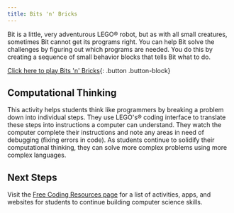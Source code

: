 ```yaml
---
title: Bits 'n' Bricks
---
```

Bit is a little, very adventurous LEGO® robot, but as with all small creatures, sometimes Bit cannot get its programs right. You can help Bit solve the challenges by figuring out which programs are needed. You do this by creating a sequence of small behavior blocks that tells Bit what to do.

[Click here to play Bits 'n' Bricks](https://www.lego.com/assets/FranchiseSites/Portal/BitsAndBricks2/v10/deploydsd/index.html){: .button .button-block}

## Computational Thinking

This activity helps students think like programmers by breaking a problem down into individual steps. They use LEGO's® coding interface to translate these steps into instructions a computer can understand. They watch the computer complete their instructions and note any areas in need of debugging (fixing errors in code). As students continue to solidify their computational thinking, they can solve more complex problems using more complex languages.

## Next Steps

Visit the [Free Coding Resources page](/resources) for a list of activities, apps, and websites for students to continue building computer science skills.
